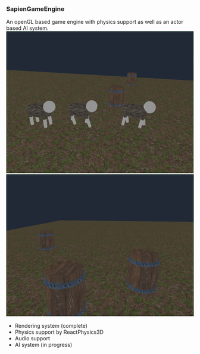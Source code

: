 ### SapienGameEngine
An openGL based game engine with physics support as well as an actor based AI system.
![Sapien actors](https://github.com/SniperChicken32/SapienGameEngine/blob/master/actors.png)
![Sapien entities](https://github.com/SniperChicken32/SapienGameEngine/blob/master/entities.png)

* Rendering system (complete)
* Physics support by ReactPhysics3D
* Audio support
* AI system (in progress)

